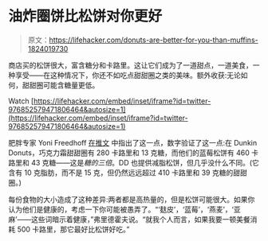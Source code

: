 # 油炸圈饼比松饼对你更好

> 原文：<https://lifehacker.com/donuts-are-better-for-you-than-muffins-1824019730>

商店买的松饼很大，富含糖分和卡路里。这让它们成为了一道甜点，一道美食，一种享受——在这种情况下，你还不如吃点甜甜圈之类的美味。额外收获:无论如何，甜甜圈可能含糖量更低。

Watch [https://lifehacker.com/embed/inset/iframe?id=twitter-976852579471806464&autosize=1](https://lifehacker.com/embed/inset/iframe?id=twitter-976852579471806464&autosize=1) 

肥胖专家 Yoni Freedhoff [在推文](https://twitter.com/YoniFreedhoff/status/976852579471806464) 中指出了这一点，数字验证了这一点:在 Dunkin Donuts，巧克力霜甜甜圈有 280 卡路里和 13 克糖，而他们的蓝莓松饼有 460 卡路里和 43 克糖——这是*糖的三倍*。DD 也提供减脂松饼，但几乎没什么不同。(它含有 10 克脂肪，而不是 15 克，但仍然远远超过 410 卡路里和 39 克糖的甜甜圈。)

每份食物的大小造成了这种差异:两者都是高热量的，但是松饼可能很大。如果你认为他们是健康的，考虑一下你可能被愚弄了。“‘麸皮’，‘蓝莓’，‘燕麦’，‘亚麻’——这些词暗示着健康，”弗里德霍夫说。“就我个人而言，如果我要一顿美餐消耗 500 卡路里，那它最好比松饼好吃。”